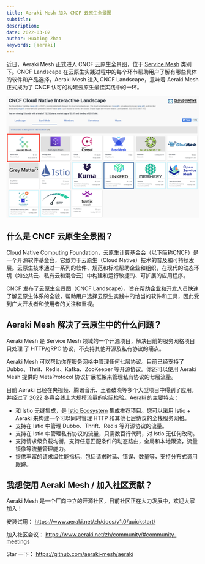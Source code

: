 ```yaml
---
title: Aeraki Mesh 加入 CNCF 云原生全景图
subtitle: 
description:  
date: 2022-03-02
author: Huabing Zhao
keywords: [aeraki]
---
```


近日，Aeraki Mesh 正式进入 CNCF 云原生全景图，位于 [Service Mesh](https://landscape.cncf.io/card-mode?category=service-mesh&grouping=category) 类别下。CNCF Landscape 在云原生实践过程中的每个环节帮助用户了解有哪些具体的软件和产品选择，Aeraki Mesh 进入 CNCF Landscape，意味着 Aeraki Mesh 正式成为了 CNCF 认可的构建云原生最佳实践中的一环。

![cncf landscape: service mesh](landscape.png)

## 什么是 CNCF 云原生全景图？

Cloud Native Computing Foundation，云原生计算基金会（以下简称CNCF）是一个开源软件基金会，它致力于云原生（Cloud Native）技术的普及和可持续发展。云原生技术通过一系列的软件、规范和标准帮助企业和组织，在现代的动态环境（如公共云、私有云和混合云）中构建和运行敏捷的、可扩展的应用程序。

CNCF 发布了云原生全景图（CNCF Landscape），旨在帮助企业和开发人员快速了解云原生体系的全貌，帮助用户选择云原生实践中的恰当的软件和工具，因此受到广大开发者和使用者的关注和重视。

## Aeraki Mesh 解决了云原生中的什么问题？

Aeraki Mesh 是 Service Mesh 领域的一个开源项目，解决目前的服务网格项目只处理 了 HTTP/gRPC 协议，不支持其他开源及私有协议的痛点。

Aeraki Mesh 可以帮助你在服务网格中管理任何七层协议。目前已经支持了 Dubbo、Thrit、Redis、Kafka、ZooKeeper 等开源协议。你还可以使用 Aeraki Mesh 提供的 MetaProtocol 协议扩展框架来管理私有协议的七层流量。

目前 Aeraki 已经在央视频、腾讯音乐、王者破晓等多个大型项目中得到了应用，并经过了 2022 冬奥会线上大规模流量的实际检验。Aeraki 的主要特点：
* 和 Istio 无缝集成，是 [Istio Ecosystem](https://istio.io/latest/about/ecosystem/) 集成推荐项目。您可以采用 Istio + Aeraki 来构建一个可以同时管理 HTTP 和其他七层协议​的全栈服务网格。​
* 支持在 Istio 中管理 Dubbo、Thrift、Redis 等开源协议的流量。
* 支持在 Istio 中管理私有协议的流量，只需数百行代码，对 Istio 无任何改动。
* 支持请求级负载均衡，支持任意匹配条件的动态路由，全局和本地限流，流量镜像等流量管理能力。
* 提供丰富的请求级性能指标，包括请求时延、错误、数量等，支持分布式调用跟踪。

## 我想使用 Aeraki Mesh / 加入社区贡献？

Aeraki Mesh 是一个厂商中立的开源社区，目前社区正在大力发展中，欢迎大家加入！

安装试用： https://www.aeraki.net/zh/docs/v1.0/quickstart/

加入社区会议： https://www.aeraki.net/zh/community/#community-meetings

Star 一下： https://github.com/aeraki-mesh/aeraki



